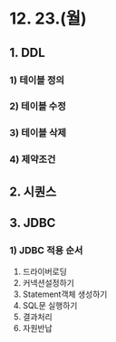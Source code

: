 # 12. 23.(월)

## 1. DDL

### 1) 테이블 정의

### 2) 테이블 수정

### 3) 테이블 삭제

### 4) 제약조건

## 2. 시퀀스

## 3. JDBC

### 1) JDBC 적용 순서

1. 드라이버로딩
2. 커넥션설정하기
3. Statement객체 생성하기
4. SQL문 실행하기
5. 결과처리
6. 자원반납

